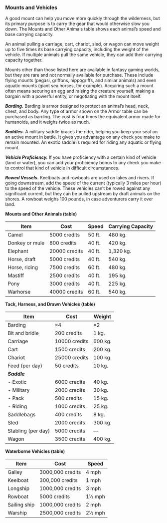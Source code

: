 
### Mounts and Vehicles

A good mount can help you move more quickly through the wilderness, but its primary purpose is to carry the gear that would otherwise slow you down. The Mounts and Other Animals table shows each animal’s speed and base carrying capacity.

An animal pulling a carriage, cart, chariot, sled, or wagon can move weight up to five times its base carrying capacity, including the weight of the vehicle. If multiple animals pull the same vehicle, they can add their carrying capacity together.

Mounts other than those listed here are available in fantasy gaming worlds, but they are rare and not normally available for purchase. These include flying mounts (pegasi, griffons, hippogriffs, and similar animals) and even aquatic mounts (giant sea horses, for example). Acquiring such a mount often means securing an egg and raising the creature yourself, making a bargain with a powerful entity, or negotiating with the mount itself.

**_Barding._** Barding is armor designed to protect an animal’s head, neck, chest, and body. Any type of armor shown on the Armor table can be purchased as barding. The cost is four times the equivalent armor made for humanoids, and it weighs twice as much.

**_Saddles._** A military saddle braces the rider, helping you keep your seat on an active mount in battle. It gives you advantage on any check you make to remain mounted. An exotic saddle is required for riding any aquatic or flying mount.

**_Vehicle Proficiency._** If you have proficiency with a certain kind of vehicle (land or water), you can add your proficiency bonus to any check you make to control that kind of vehicle in difficult circumstances.

**_Rowed Vessels._** Keelboats and rowboats are used on lakes and rivers. If going downstream, add the speed of the current (typically 3 miles per hour) to the speed of the vehicle. These vehicles can’t be rowed against any significant current, but they can be pulled upstream by draft animals on the shores. A rowboat weighs 100 pounds, in case adventurers carry it over land.

**Mounts and Other Animals (table)**

| Item           | Cost   | Speed  | Carrying Capacity |
|----------------|--------|--------|-------------------|
| Camel          | 5000 credits  | 50 ft. | 480 kg.           |
| Donkey or mule | 800 credits   | 40 ft. | 420 kg.           |
| Elephant       | 20000 credits | 40 ft. | 1,320 kg.         |
| Horse, draft   | 5000 credits  | 40 ft. | 540 kg.           |
| Horse, riding  | 7500 credits  | 60 ft. | 480 kg.           |
| Mastiff        | 2500 credits  | 40 ft. | 195 kg.           |
| Pony           | 3000 credits  | 40 ft. | 225 kg.           |
| Warhorse       | 40000 credits | 60 ft. | 540 kg.           |

**Tack, Harness, and Drawn Vehicles (table)**

| Item               | Cost   | Weight  |
|--------------------|--------|---------|
| Barding            | ×4     | ×2      |
| Bit and bridle     | 200 credits   | 1 kg.   |
| Carriage           | 10000 credits | 600 kg. |
| Cart               | 1500 credits  | 200 kg. |
| Chariot            | 25000 credits | 100 kg. |
| Feed (per day)     | 50 credits   | 10 kg.  |
| **_Saddle_**       |        |         |
| - Exotic           | 6000 credits  | 40 kg.  |
| - Military         | 2000 credits  | 30 kg.  |
| - Pack             | 500 credits   | 15 kg.  |
| - Riding           | 1000 credits  | 25 kg.  |
| Saddlebags         | 400 credits   | 8 kg.   |
| Sled               | 2000 credits  | 300 kg. |
| Stabling (per day) | 5000 credits  | —       |
| Wagon              | 3500 credits  | 400 kg. |

**Waterborne Vehicles (table)**

| Item         | Cost      | Speed  |
|--------------|-----------|--------|
| Galley       | 3000,000 credits | 4 mph  |
| Keelboat     | 300,000 credits  | 1 mph  |
| Longship     | 1000,000 credits | 3 mph  |
| Rowboat      | 5000 credits     | 1½ mph |
| Sailing ship | 1000,000 credits | 2 mph  |
| Warship      | 2500,000 credits | 2½ mph |
